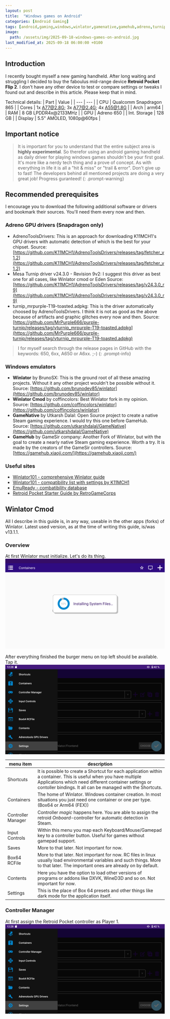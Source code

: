 ```yaml
---
layout: post
title:  "Windows games on Android"
categories: [Android Gaming]
tags: [android,gaming,windows,winlator,gamenative,gamehub,adreno,turnip]
image:
  path: /assets/img/2025-09-18-windows-games-on-android.jpg
last_modified_at: 2025-09-18 06:00:00 +0100
---
```


## Introduction
I recently bought myself a new gaming handheld. After long waiting and struggling I decided to buy the faboulus mid-range device **Retroid Pocket Flip 2**.
I don't have any other device to test or compare settings or tweaks I found out and describe in this article. Please keep that in mind.

Technical details:
| Part | Value |
| --- | --- |
| CPU | Qualcomm Snapdragon 865 |
| Cores | 1x A77@2.8G; 3x A77@2.4G; 4x A55@1.8G |
| Arch | arm64 |
| RAM | 8 GB LPDDR4x@2133MHz |
| GPU | Adreno 650 |
| Int. Storage | 128 GB |
| Display | 5.5" AMOLED, 1080p@60fps |

## Important notice

> It is important for you to understand that the entire subject area is **highly experimental**. So therefor using an android gaming handheld as daily driver for playing windows games shouldn't be your first goal. It's more like a nerdy tech thing and a prove of concept. As with everything in life it is all a "hit & miss" or "trail & error". Don't give up to fast! The developers behind all mentioned projects are doing a very great job! Progress guranteed!
{: .prompt-warning}

## Recommended prerequisites
I encourage you to download the following additional software or drivers and bookmark their sources. You'll need them every now and then.

### Adreno GPU drivers (Snapdragon only)
* AdrenoToolsDrivers: This is an approach for downloading K11MCH1's GPU drivers with automatic detection of which is the best for your chipset.
Source: [https://github.com/K11MCH1/AdrenoToolsDrivers/releases/tag/fetcher_v1.2](https://github.com/K11MCH1/AdrenoToolsDrivers/releases/tag/fetcher_v1.2)
* Mesa Turnip driver v24.3.0 - Revision 9v2: I suggest this driver as best one for all cases, like Winlator cmod or Eden
Source: [https://github.com/K11MCH1/AdrenoToolsDrivers/releases/tag/v24.3.0_r9](https://github.com/K11MCH1/AdrenoToolsDrivers/releases/tag/v24.3.0_r9)
* turnip_mrpurple-T19-toasted.adpkg: This is the driver automatically choosed by AdrenoToolsDrivers. I think it is not as good as the above because of artifacts and graphic glitches every now and then.
Source: [https://github.com/MrPurple666/purple-turnip/releases/tag/vturnip_mrpurple-T19-toasted.adpkg](https://github.com/MrPurple666/purple-turnip/releases/tag/vturnip_mrpurple-T19-toasted.adpkg)

> I for myself search through the release pages in GitHub with the keywords: 650, 6xx, A650 or A6xx. ;-)
{: .prompt-info}



### Windows emulators
* **Winlator** by BrunoSX: This is the ground root of all these amazing projects. Without it any other project wouldn't be possible without it.
Source: [https://github.com/brunodev85/winlator](https://github.com/brunodev85/winlator)
* **Winlator Cmod** by coffincolors: Best Winlator fork in my opinion.
Source: [https://github.com/coffincolors/winlator](https://github.com/coffincolors/winlator)
* **GameNative** by Utkarsh Dalal: Open Source project to create a native Steam gaming experience. I would try this one before GameHub.
Source: [https://github.com/utkarshdalal/GameNative](https://github.com/utkarshdalal/GameNative)
* **GameHub** by GameSir company: Another Fork of Winlator, but with the goal to create a nearly native Steam gaming experience. Worth a try. It is made by the creators of the GameSir controllers.
Source: [https://gamehub.xiaoji.com/](https://gamehub.xiaoji.com/)

### Useful sites
* [Winlator101 - comprehensive Winlator guide](https://github.com/K11MCH1/Winlator101)
* [Winlator101 - compatibility list with settings by K11MCH1](https://github.com/K11MCH1/Winlator101/issues?q=is%3Aissue%20label%3Aplayable&page=1)
* [EmuReady - combatibility database](https://www.emuready.com/)
* [Retroid Pocket Starter Guide by RetroGameCorps](https://retrogamecorps.com/2022/01/16/retroid-pocket-2-starter-guide/)

## Winlator Cmod
All I describe in this guide is, in any way, useable in the other apps (forks) of Winlator. Latest used version, as at the time of writing this guide, is/was v13.1.1.

### Overview

At first Winlator must initialize. Let's do its thing.
![winlator-init](/assets/img/winlator-init.png)

After everything finished the burger menu on top left should be available. Tap it.
![winlator-burger-menu](/assets/img/winlator-burger-menu.png)

| menu item | description |
| --- | --- |
| Shortcuts | It is possible to create a Shortcut for each application within a container. This is useful when you have multiple Applications which need different container settings or contoller bindings. It all can be managed with the Shortcuts. |
| Containers | The home of Winlator. Windows container creation. In most situations you just need one container or one per type. (Box64 or Arm64 (FEX)) |
| Controller Manager | Controller *magic* happens here. You are able to assign the retroid *Onboard*-controller for automatic detection in Steam. |
| Input Controls | Within this menu you map each Keyboard/Mouse/Gamepad key to a controller button. Useful for games without gamepad support. |
| Saves | More to that later. Not important for now. |
| Box64 RCFile | More to that later. Not important for now. RC files in linux usually load environmental variables and such things. More to that later. The important ones are already on by default. |
| Contents | Here you have the option to load other versions of programs or addons like DXVK, WineD3D and so on. Not important for now. |
| Settings | This is the place of Box 64 presets and other things like dark mode for the application itself. |

### Controller Manager
At first assign the Retroid Pocket controller as Player 1.
![winlator-burger-menu](/assets/img/winlator-burger-menu.png)




